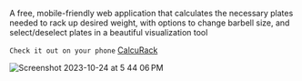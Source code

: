 A free, mobile-friendly web application that calculates the necessary plates needed to rack up desired weight, with options to change barbell size, and select/deselect plates in a beautiful visualization tool

`Check it out on your phone` [CalcuRack](https://kevinmolina-io.github.io/barbell-calculator/) 

![Screenshot 2023-10-24 at 5 44 06 PM](https://github.com/kevinmolina-io/barbell-calculator/assets/39111772/46ef6d52-f661-4017-a456-3ec023bf49b8)

